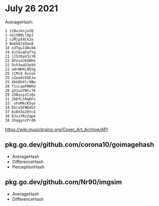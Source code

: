 # July 26 2021

AverageHash:

~~~
1 11Bvzknjo2Q
1 nGj5N9Ll9pI
2 vJMjpX4Ck2o
3 Nw6k8JdZmo8
18 m3TqulO8vXA
19 8jCbvqFqftg
21 jt5tRaV3iY0
22 4FnsdJkUBhk
22 Osh3waD3pVU
22 uHrWHXL065g
25 jCMi9_6vnxk
25 uIeoAzVUEJw
25 XbUOX4lr9Bw
28 fivLqoP0WhU
28 qX1uuYWtc7A
29 ZXNscpJIzQs
31 2bDfLtRqKFs
33 _vhnMkcK5yo
34 EGrv5FND4GY
37 AvEm3a20Yc4
38 B3szYRzZqp4
38 2hqqyncPrd0
~~~

<https://wiki.musicbrainz.org/Cover_Art_Archive/API>

## pkg.go.dev/github.com/corona10/goimagehash

- AverageHash
- DifferenceHash
- PerceptionHash

## pkg.go.dev/github.com/Nr90/imgsim

- AverageHash
- DifferenceHash

